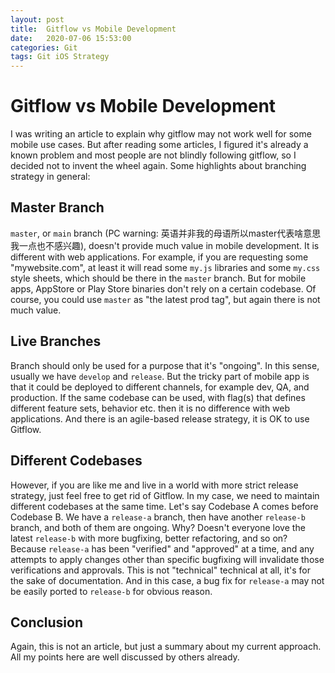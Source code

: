 ```yaml
---
layout: post
title:  Gitflow vs Mobile Development
date:   2020-07-06 15:53:00
categories: Git
tags: Git iOS Strategy
---
```

 
# Gitflow vs Mobile Development

I was writing an article to explain why gitflow may not work well for some mobile use cases. But after reading some articles, I figured it's already a known problem and most people are not blindly following gitflow, so I decided not to invent the wheel again. Some highlights about branching strategy in general:

## Master Branch

`master`, or `main` branch (PC warning: 英语并非我的母语所以master代表啥意思我一点也不感兴趣), doesn't provide much value in mobile development. It is different with web applications. For example, if you are requesting some "mywebsite.com", at least it will read some `my.js` libraries and some `my.css` style sheets, which should be there in the `master` branch. But for mobile apps, AppStore or Play Store binaries don't rely on a certain codebase. Of course, you could use `master` as "the latest prod tag", but again there is not much value.

## Live Branches

Branch should only be used for a purpose that it's "ongoing". In this sense, usually we have `develop` and `release`. But the tricky part of mobile app is that it could be deployed to different channels, for example dev, QA, and production. If the same codebase can be used, with flag(s) that defines different feature sets, behavior etc. then it is no difference with web applications. And there is an agile-based release strategy, it is OK to use Gitflow.

## Different Codebases

However, if you are like me and live in a world with more strict release strategy, just feel free to get rid of Gitflow. In my case, we need to maintain different codebases at the same time. Let's say Codebase A comes before Codebase B. We have a `release-a` branch, then have another `release-b` branch, and both of them are ongoing. Why? Doesn't everyone love the latest `release-b` with more bugfixing, better refactoring, and so on? Because `release-a` has been "verified" and "approved" at a time, and any attempts to apply changes other than specific bugfixing will invalidate those verifications and approvals. This is not "technical" technical at all, it's for the sake of documentation. And in this case, a bug fix for `release-a` may not be easily ported to `release-b` for obvious reason.

## Conclusion

Again, this is not an article, but just a summary about my current approach. All my points here are well discussed by others already.
